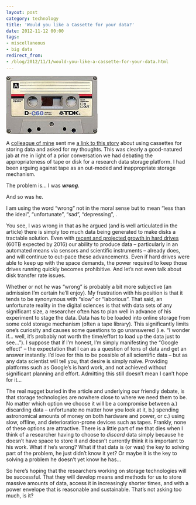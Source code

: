 ```yaml
---
layout: post
category: technology
title: 'Would you like a Cassette for your data?'
date: 2012-11-12 00:00
tags:
- miscellaneous
- big data
redirect_from:
- /blog/2012/11/1/would-you-like-a-cassette-for-your-data.html
---
```

<img alt='Cassette' src='/images/Tdkc60cassette.jpg' class='blogimage img-responsive'>

A [colleague of mine](http://it.toolbox.com/people/ebegoli/) sent me [a link to this story](http://www.newscientist.com/article/mg21628875.500-cassette-tapes-are-the-future-of-big-data-storage.html)
about using cassettes for storing data and asked for my thoughts. This was clearly a good-natured jab at me in light of a prior
conversation we had debating the appropriateness of tape or disk for a research data storage platform. I had been
arguing against tape as an out-moded and inappropriate storage mechanism.

The problem is… I was __*wrong*__.

And so was he.

I am using the word “wrong” not in the moral sense but to mean “less than the ideal”, “unfortunate”, “sad”,
“depressing”, <enter your own term here>.

You see, I was wrong in that as he argued (and is well articulated in the article) there is simply too much data being
generated to make disks a tractable solution. Even with
[recent and projected growth in hard drives](http://www.computerworld.com/s/article/9227382/60TB_disk_drives_could_be_a_reality_in_2016)
(60TB expected by 2016) our ability to produce data – particularly in an automated means via sensors and scientific
instruments – already does, and will continue to out-pace these advancements. Even if hard drives were able to keep up
with the space demands, the power required to keep those drives running quickly becomes prohibitive. And let’s not even
talk about disk transfer rate issues.

Whether or not *he* was “wrong” is probably a bit more subjective (an admission I’m certain he’ll enjoy). My
frustration with his position is that it tends to be synonymous with “slow” or “laborious”. That said, an unfortunate
reality in the digital sciences is that with data sets of any significant size, a researcher often has to plan well in
advance of his experiment to stage the data. Data has to be loaded into online storage from some cold storage mechanism
(often a tape library). This significantly limits one’s curiosity and causes some questions to go unanswered (i.e.
“I wonder if… well, it’s probably not worth the time/effort to load up the data just to see…”).  I suppose that if I’m
honest, I’m simply manifesting the “Google effect” – the expectation that I can as a question of tons of data and get
an answer instantly. I’d love for this to be possible of all scientific data – but as any data scientist will tell you,
that desire is simply naïve. Providing platforms such as Google’s is hard work, and not achieved without significant
planning and effort. Admitting this still doesn’t mean I can’t hope for it…

The real nugget buried in the article and underlying our friendly debate, is that storage technologies are nowhere
close to where we need them to be. No matter which option we choose it will be a compromise between a.) discarding
data – unfortunate no matter how you look at it, b.) spending astronomical amounts of money on both hardware and power,
or  c.) using slow, offline, and deterioration-prone devices such as tapes. Frankly, none of these options are
attractive. There is a little part of me that dies when I think of a researcher having to choose to *discard* data
simply because he doesn’t have space to store it and doesn’t currently think it is important to his work. What if he’s
wrong? What if that data is (or was) the key to solving part of the problem, he just didn’t know it yet? Or maybe it is
the key to solving a problem he doesn’t yet know he has…

So here’s hoping that the researchers working on storage technologies will be successful. That they will develop means
and methods for us to store massive amounts of data, access it in increasingly shorter times, and with a power envelope
that is reasonable and sustainable.  That’s not asking too much, is it?
